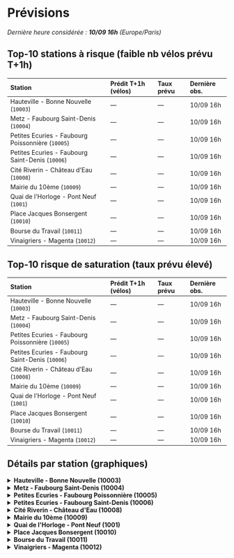# Prévisions

*Dernière heure considérée : **10/09 16h** (Europe/Paris)*

## Top-10 stations à risque (faible nb vélos prévu T+1h)

| Station                                           | Prédit T+1h (vélos)   | Taux prévu   | Dernière obs.   |
|:--------------------------------------------------|:----------------------|:-------------|:----------------|
| Hauteville - Bonne Nouvelle (`10003`)             | —                     | —            | 10/09 16h       |
| Metz - Faubourg Saint-Denis (`10004`)             | —                     | —            | 10/09 16h       |
| Petites Ecuries - Faubourg Poissonnière (`10005`) | —                     | —            | 10/09 16h       |
| Petites Ecuries - Faubourg Saint-Denis (`10006`)  | —                     | —            | 10/09 16h       |
| Cité Riverin - Château d'Eau (`10008`)            | —                     | —            | 10/09 16h       |
| Mairie du 10ème (`10009`)                         | —                     | —            | 10/09 16h       |
| Quai de l'Horloge - Pont Neuf (`1001`)            | —                     | —            | 10/09 16h       |
| Place Jacques Bonsergent (`10010`)                | —                     | —            | 10/09 16h       |
| Bourse du Travail (`10011`)                       | —                     | —            | 10/09 16h       |
| Vinaigriers - Magenta (`10012`)                   | —                     | —            | 10/09 16h       |

## Top-10 risque de saturation (taux prévu élevé)

| Station                                           | Prédit T+1h (vélos)   | Taux prévu   | Dernière obs.   |
|:--------------------------------------------------|:----------------------|:-------------|:----------------|
| Hauteville - Bonne Nouvelle (`10003`)             | —                     | —            | 10/09 16h       |
| Metz - Faubourg Saint-Denis (`10004`)             | —                     | —            | 10/09 16h       |
| Petites Ecuries - Faubourg Poissonnière (`10005`) | —                     | —            | 10/09 16h       |
| Petites Ecuries - Faubourg Saint-Denis (`10006`)  | —                     | —            | 10/09 16h       |
| Cité Riverin - Château d'Eau (`10008`)            | —                     | —            | 10/09 16h       |
| Mairie du 10ème (`10009`)                         | —                     | —            | 10/09 16h       |
| Quai de l'Horloge - Pont Neuf (`1001`)            | —                     | —            | 10/09 16h       |
| Place Jacques Bonsergent (`10010`)                | —                     | —            | 10/09 16h       |
| Bourse du Travail (`10011`)                       | —                     | —            | 10/09 16h       |
| Vinaigriers - Magenta (`10012`)                   | —                     | —            | 10/09 16h       |

## Détails par station (graphiques)

<details>
<summary><strong>Hauteville - Bonne Nouvelle (10003)</strong></summary>

![Hauteville - Bonne Nouvelle (10003)](assets/figs/obs_pred_10003_T+1h_compact.png)

</details>

<details>
<summary><strong>Metz - Faubourg Saint-Denis (10004)</strong></summary>

![Metz - Faubourg Saint-Denis (10004)](assets/figs/obs_pred_10004_T+1h_compact.png)

</details>

<details>
<summary><strong>Petites Ecuries - Faubourg Poissonnière (10005)</strong></summary>

![Petites Ecuries - Faubourg Poissonnière (10005)](assets/figs/obs_pred_10005_T+1h_compact.png)

</details>

<details>
<summary><strong>Petites Ecuries - Faubourg Saint-Denis (10006)</strong></summary>

![Petites Ecuries - Faubourg Saint-Denis (10006)](assets/figs/obs_pred_10006_T+1h_compact.png)

</details>

<details>
<summary><strong>Cité Riverin - Château d'Eau (10008)</strong></summary>

![Cité Riverin - Château d'Eau (10008)](assets/figs/obs_pred_10008_T+1h_compact.png)

</details>

<details>
<summary><strong>Mairie du 10ème (10009)</strong></summary>

![Mairie du 10ème (10009)](assets/figs/obs_pred_10009_T+1h_compact.png)

</details>

<details>
<summary><strong>Quai de l'Horloge - Pont Neuf (1001)</strong></summary>

![Quai de l'Horloge - Pont Neuf (1001)](assets/figs/obs_pred_1001_T+1h_compact.png)

</details>

<details>
<summary><strong>Place Jacques Bonsergent (10010)</strong></summary>

![Place Jacques Bonsergent (10010)](assets/figs/obs_pred_10010_T+1h_compact.png)

</details>

<details>
<summary><strong>Bourse du Travail (10011)</strong></summary>

![Bourse du Travail (10011)](assets/figs/obs_pred_10011_T+1h_compact.png)

</details>

<details>
<summary><strong>Vinaigriers - Magenta (10012)</strong></summary>

![Vinaigriers - Magenta (10012)](assets/figs/obs_pred_10012_T+1h_compact.png)

</details>

